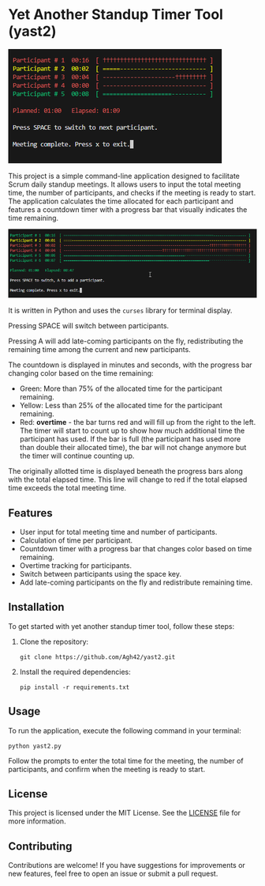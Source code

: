 # Yet Another Standup Timer Tool (yast2)

![Daily Standup Planner](doc/img/2025-02-13%2021_59_52-yast2.py%20-%20yast2%20-%20Visual%20Studio%20Code.png)

This project is a simple command-line application designed to facilitate Scrum daily standup meetings. It allows users to input the total meeting time, the number of participants, and checks if the meeting is ready to start. The application calculates the time allocated for each participant and features a countdown timer with a progress bar that visually indicates the time remaining.

![Running the application](doc/img/2025-02-13%2023_24_24-README.md%20-%20yast2%20-%20Visual%20Studio%20Code.png)

It is written in Python and uses the `curses` library for terminal display.

Pressing SPACE will switch between participants.

Pressing A will add late-coming participants on the fly, redistributing the remaining time among the current and new participants.

The countdown is displayed in minutes and seconds, with the progress bar changing color based on the time remaining:

- Green: More than 75% of the allocated time for the participant remaining.
- Yellow: Less than 25% of the allocated time for the participant remaining.
- Red: **overtime** - the bar turns red and will fill up from the right to the left. The timer will start to count up to show how much additional time the participant has used. If the bar is full (the participant has used more than double their allocated time), the bar will not change anymore but the timer will continue counting up.

The originally allotted time is displayed beneath the progress bars along with the total elapsed time. This line will change to red if the total elapsed time exceeds the total meeting time.

## Features

- User input for total meeting time and number of participants.
- Calculation of time per participant.
- Countdown timer with a progress bar that changes color based on time remaining.
- Overtime tracking for participants.
- Switch between participants using the space key.
- Add late-coming participants on the fly and redistribute remaining time.


## Installation

To get started with yet another standup timer tool,
 follow these steps:

1. Clone the repository:
   ```
   git clone https://github.com/Agh42/yast2.git
   ```

2. Install the required dependencies:
   ```
   pip install -r requirements.txt
   ```

## Usage

To run the application, execute the following command in your terminal:

```
python yast2.py
```

Follow the prompts to enter the total time for the meeting, the number of participants, and confirm when the meeting is ready to start.

## License

This project is licensed under the MIT License. See the [LICENSE](LICENSE) file for more information.

## Contributing

Contributions are welcome! If you have suggestions for improvements or new features, feel free to open an issue or submit a pull request.